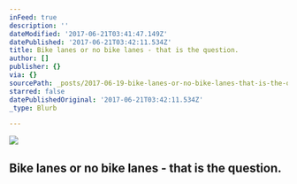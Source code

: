 ```yaml
---
inFeed: true
description: ''
dateModified: '2017-06-21T03:41:47.149Z'
datePublished: '2017-06-21T03:42:11.534Z'
title: Bike lanes or no bike lanes - that is the question.
author: []
publisher: {}
via: {}
sourcePath: _posts/2017-06-19-bike-lanes-or-no-bike-lanes-that-is-the-question.md
starred: false
datePublishedOriginal: '2017-06-21T03:42:11.534Z'
_type: Blurb

---
```

![](https://the-grid-user-content.s3-us-west-2.amazonaws.com/fd92274f-2afa-413f-b780-296e78f11e18.jpg)

## Bike lanes or no bike lanes - that is the question.